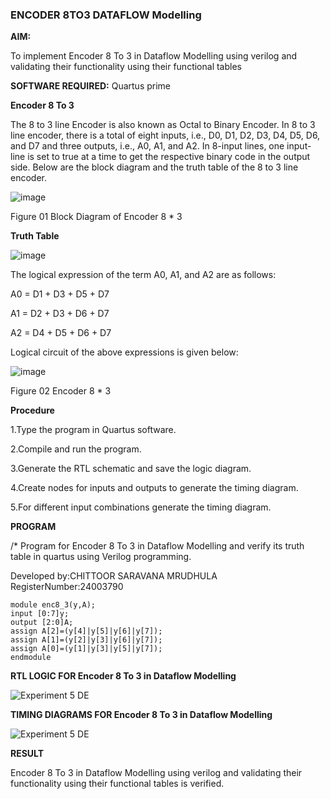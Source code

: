 ### ENCODER 8TO3 DATAFLOW Modelling

**AIM:**

To implement  Encoder 8 To 3 in Dataflow Modelling using verilog and validating their functionality using their functional tables

**SOFTWARE REQUIRED:** Quartus prime


**Encoder 8 To 3**

The 8 to 3 line Encoder is also known as Octal to Binary Encoder. In 8 to 3 line encoder, there is a total of eight inputs, i.e., D0, D1, D2, D3, D4, D5, D6, and D7 and three outputs, i.e., A0, A1, and A2. In 8-input lines, one input-line is set to true at a time to get the respective binary code in the output side. Below are the block diagram and the truth table of the 8 to 3 line encoder.

![image](https://github.com/naavaneetha/ENCODER8TO3DATAFLOW/assets/154305477/0bc242c1-eb9e-4c47-afe5-30428470efc3)

Figure 01  Block Diagram of Encoder 8 * 3

**Truth Table**

![image](https://github.com/naavaneetha/ENCODER8TO3DATAFLOW/assets/154305477/35496b14-ae6e-4cd1-9abd-d6736b576575)

The logical expression of the term A0, A1, and A2 are as follows:

A0 = D1 + D3 + D5 + D7

A1 = D2 + D3 + D6 + D7

A2 = D4 + D5 + D6 + D7

Logical circuit of the above expressions is given below:

![image](https://github.com/naavaneetha/ENCODER8TO3DATAFLOW/assets/154305477/95acaee6-c873-4c75-89eb-ef09fb158053)

Figure 02  Encoder 8 * 3

**Procedure**


1.Type the program in Quartus software.

2.Compile and run the program.

3.Generate the RTL schematic and save the logic diagram.

4.Create nodes for inputs and outputs to generate the timing diagram.

5.For different input combinations generate the timing diagram.



**PROGRAM**

/* Program for Encoder 8 To 3 in Dataflow Modelling and verify its truth table in quartus using Verilog programming. 

Developed by:CHITTOOR SARAVANA MRUDHULA                  RegisterNumber:24003790

```
module enc8_3(y,A);
input [0:7]y;
output [2:0]A;
assign A[2]=(y[4]|y[5]|y[6]|y[7]);
assign A[1]=(y[2]|y[3]|y[6]|y[7]);
assign A[0]=(y[1]|y[3]|y[5]|y[7]);
endmodule
```

**RTL LOGIC FOR Encoder 8 To 3 in Dataflow Modelling**


![Experiment 5     DE](https://github.com/user-attachments/assets/760f406f-76eb-4bb7-8e22-88f90bb58f9a)



**TIMING DIAGRAMS FOR Encoder 8 To 3 in Dataflow Modelling**


![Experiment 5   DE](https://github.com/user-attachments/assets/8eb00a70-f9d2-44c0-aab4-b3d0d2da9d05)


**RESULT**

Encoder 8 To 3 in Dataflow Modelling using verilog and validating their functionality using their functional tables is verified.



